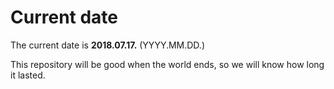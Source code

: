 # Current date

The current date is **2018.07.17.** (YYYY.MM.DD.)

This repository will be good when the world ends, so we will know how long it lasted.